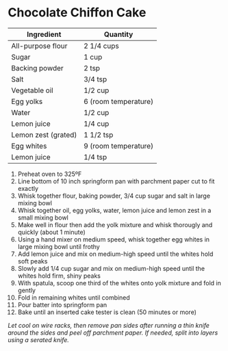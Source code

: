 Chocolate Chiffon Cake
======================

Ingredient | Quantity
---|---
All-purpose flour | 2 1/4 cups
Sugar | 1 cup
Backing powder | 2 tsp
Salt | 3/4 tsp
Vegetable oil | 1/2 cup
Egg yolks | 6 (room temperature)
Water | 1/2 cup
Lemon juice | 1/4 cup
Lemon zest (grated) | 1 1/2 tsp
Egg whites | 9 (room temperature)
Lemon juice | 1/4 tsp

1. Preheat oven to 325ºF
2. Line bottom of 10 inch springform pan with parchment paper cut to fit exactly
3. Whisk together flour, baking powder, 3/4 cup sugar and salt in large mixing bowl
4. Whisk together oil, egg yolks, water, lemon juice and lemon zest in a small mixing bowl
5. Make well in flour then add the yolk mixture and whisk thorougly and quickly (about 1 minute)
6. Using a hand mixer on medium speed, whisk together egg whites in large mixing bowl until frothy
7. Add lemon juice and mix on medium-high speed until the whites hold soft peaks
8. Slowly add 1/4 cup sugar and mix on medium-high speed until the whites hold firm, shiny peaks
9. With spatula, scoop one third of the whites onto yolk mixture and fold in gently
10. Fold in remaining whites until combined
11. Pour batter into springform pan
12. Bake until an inserted cake tester is clean (50 minutes or more)

*Let cool on wire racks, then remove pan sides after running a thin knife around the sides and peel off parchment paper. If needed, split into layers using a serated knife.*
